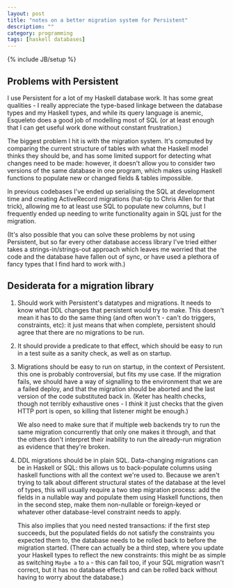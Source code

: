 ```yaml
---
layout: post
title: "notes on a better migration system for Persistent"
description: ""
category: programming
tags: [haskell databases]
---
```

{% include JB/setup %}

## Problems with Persistent

I use Persistent for a lot of my Haskell database work. It has some
great qualities - I really appreciate the type-based linkage between
the database types and my Haskell types, and while its query language
is anemic, Esqueleto does a good job of modelling most of SQL (or at
least enough that I can get useful work done without constant
frustration.)

The biggest problem I hit is with the migration system. It's computed
by comparing the current structure of tables with what the Haskell
model thinks they should be, and has some limited support for
detecting what changes need to be made: however, it doesn't allow you
to consider two versions of the same database in one program, which
makes using Haskell functions to populate new or changed fields &
tables impossible.

In previous codebases I've ended up serialising the SQL at development
time and creating ActiveRecord migrations (hat-tip to Chris Allen for
that trick), allowing me to at least use SQL to populate new columns,
but I frequently ended up needing to write functionality again in SQL
just for the migration.

(It's also possible that you can solve these problems by not using
Persistent, but so far every other database access library I've tried
either takes a strings-in/strings-out approach which leaves me worried
that the code and the database have fallen out of sync, or have used a
plethora of fancy types that I find hard to work with.)

## Desiderata for a migration library

1. Should work with Persistent's datatypes and migrations. It needs to
   know what DDL changes that persistent would try to make. This
   doesn't mean it has to do the same thing (and often won't - can't
   do triggers, constraints, etc): it just means that when complete,
   persistent should agree that there are no migrations to be run.

2. It should provide a predicate to that effect, which should be easy
   to run in a test suite as a sanity check, as well as on startup.

3. Migrations should be easy to run on startup, in the context of
   Persistent. this one is probably controversial, but fits my use
   case. If the migration fails, we should have a way of signalling to
   the environment that we are a failed deploy, and that the migration
   should be aborted and the last version of the code substituted back
   in. (Keter has health checks, though not terribly exhaustive ones -
   I _think_ it just checks that the given HTTP port is open, so
   killing that listener might be enough.)

   We also need to make sure that if multiple web backends try to run
   the same migration concurrently that only one makes it through, and
   that the others don't interpret their inability to run the
   already-run migration as evidence that they're broken.

4. DDL migrations should be in plain SQL. Data-changing migrations can
   be in Haskell or SQL: this allows us to back-populate columns using
   haskell functions with all the context we're used to. Because we
   aren't trying to talk about different structural states of the
   database at the level of types, this will usually require a two
   step migration process: add the fields in a nullable way and populate
   them using Haskell functions, then in the second step, make them
   non-nullable or foreign-keyed or whatever other database-level
   constraint needs to apply.

   This also implies that you need nested transactions: if the first
   step succeeds, but the populated fields do not satisfy the
   constraints you expected them to, the database needs to be rolled
   back to before the migration started. (There can actually be a
   third step, where you update your Haskell types to reflect the new
   constraints: this might be as simple as switching `Maybe a` to
   `a` - this can fail too, if your SQL migration wasn't correct, but
   it has no database effects and can be rolled back without having to
   worry about the database.)
